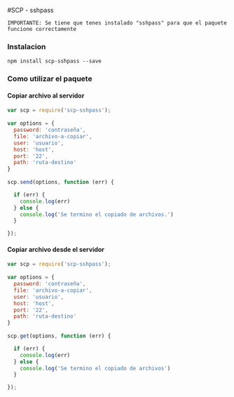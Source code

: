 #SCP - sshpass

``` 
IMPORTANTE: Se tiene que tenes instalado "sshpass" para que el paquete funcione correctamente
``` 

### Instalacion 

```
npm install scp-sshpass --save
```

### Como utilizar el paquete

#### Copiar archivo al servidor

```javascript
var scp = require('scp-sshpass');
 
var options = {
  password: 'contraseña',
  file: 'archivo-a-copiar',
  user: 'usuario',
  host: 'host',
  port: '22',
  path: 'ruta-destino'
}
 
scp.send(options, function (err) {

  if (err) {
    console.log(err)
  } else {
    console.log('Se termino el copiado de archivos.')
  }

});

```

#### Copiar archivo desde el servidor

```javascript
var scp = require('scp-sshpass');
 
var options = {
  password: 'contraseña',
  file: 'archivo-a-copiar',
  user: 'usuario',
  host: 'host',
  port: '22',
  path: 'ruta-destino'
}
 
scp.get(options, function (err) {

  if (err) {
    console.log(err)
  } else {
    console.log('Se termino el copiado de archivos')
  }

});

```
